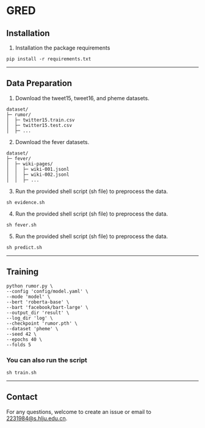 # GRED

## Installation

1. Installation the package requirements

```
pip install -r requirements.txt
```

---

## Data Preparation

1. Download the tweet15, tweet16, and pheme datasets.

```
dataset/
├─ rumor/
│  ├─ twitter15.train.csv
│  ├─ twitter15.test.csv
│  ├─ ...
```

2. Download the fever datasets.

```
dataset/
├─ fever/
│  ├─ wiki-pages/
│  │  ├─ wiki-001.jsonl
│  │  ├─ wiki-002.jsonl
│  │  ├─ ...
```

3. Run the provided shell script (sh file) to preprocess the data.

```
sh evidence.sh
```

4. Run the provided shell script (sh file) to preprocess the data.

```
sh fever.sh
```

5. Run the provided shell script (sh file) to preprocess the data.

```
sh predict.sh
```

---

## Training

```
python rumor.py \
--config 'config/model.yaml' \
--mode 'model' \
--bert 'roberta-base' \
--bart 'facebook/bart-large' \
--output_dir 'result' \
--log_dir 'log' \
--checkpoint 'rumor.pth' \
--dataset 'pheme' \
--seed 42 \
--epochs 40 \
--folds 5
```

### You can also run the script

```
sh train.sh
```

---

## Contact

For any questions, welcome to create an issue or email to <a href="mailto:haoliangzhou6@gmail.com">2231984@s.hlju.edu.cn</a>.
